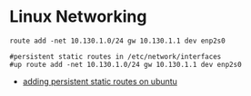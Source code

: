 
# Linux Networking


```
route add -net 10.130.1.0/24 gw 10.130.1.1 dev enp2s0

#persistent static routes in /etc/network/interfaces
#up route add -net 10.130.1.0/24 gw 10.130.1.1 dev enp2s0
```

- [adding persistent static routes on ubuntu](http://www.networkinghowtos.com/howto/adding-persistent-static-routes-on-ubuntu/)

